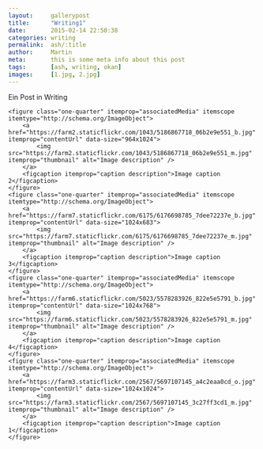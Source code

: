 ```yaml
---
layout:     gallerypost
title:      "Writing1"
date:       2015-02-14 22:50:38
categories: writing
permalink:  ash/:title
author:     Martin
meta:       this is some meta info about this post
tags:       [ash, writing, okan]
images:     [1.jpg, 2.jpg]
---
```


Ein Post in Writing

<div class="gallery" itemscope itemtype="http://schema.org/ImageGallery">

    <figure class="one-quarter" itemprop="associatedMedia" itemscope itemtype="http://schema.org/ImageObject">
        <a href="https://farm2.staticflickr.com/1043/5186867718_06b2e9e551_b.jpg" itemprop="contentUrl" data-size="964x1024">
            <img src="https://farm2.staticflickr.com/1043/5186867718_06b2e9e551_m.jpg" itemprop="thumbnail" alt="Image description" />
        </a>
        <figcaption itemprop="caption description">Image caption 2</figcaption>
    </figure>
    <figure class="one-quarter" itemprop="associatedMedia" itemscope itemtype="http://schema.org/ImageObject">
        <a href="https://farm7.staticflickr.com/6175/6176698785_7dee72237e_b.jpg" itemprop="contentUrl" data-size="1024x683">
            <img src="https://farm7.staticflickr.com/6175/6176698785_7dee72237e_m.jpg" itemprop="thumbnail" alt="Image description" />
        </a>
        <figcaption itemprop="caption description">Image caption 3</figcaption>
    </figure>
    <figure class="one-quarter" itemprop="associatedMedia" itemscope itemtype="http://schema.org/ImageObject">
        <a href="https://farm6.staticflickr.com/5023/5578283926_822e5e5791_b.jpg" itemprop="contentUrl" data-size="1024x768">
            <img src="https://farm6.staticflickr.com/5023/5578283926_822e5e5791_m.jpg" itemprop="thumbnail" alt="Image description" />
        </a>
        <figcaption itemprop="caption description">Image caption 4</figcaption>
    </figure>
    <figure class="one-quarter" itemprop="associatedMedia" itemscope itemtype="http://schema.org/ImageObject">
        <a href="https://farm3.staticflickr.com/2567/5697107145_a4c2eaa0cd_o.jpg" itemprop="contentUrl" data-size="1024x1024">
            <img src="https://farm3.staticflickr.com/2567/5697107145_3c27ff3cd1_m.jpg" itemprop="thumbnail" alt="Image description" />
        </a>
        <figcaption itemprop="caption description">Image caption 1</figcaption>
    </figure>
</div>